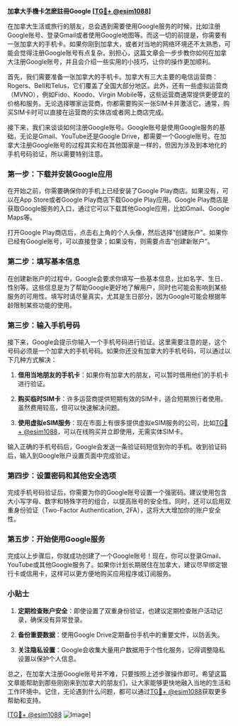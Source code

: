 **加拿大手機卡怎麽註冊Google [[TG💪+ @esim1088](https://t.me/s/esim1088)]**

在加拿大生活或旅行的朋友，总会遇到需要使用Google服务的时候，比如注册Google账号、登录Gmail或者使用Google地图等。而这一切的前提是，你需要有一张加拿大的手机卡。如果你刚到加拿大，或者对当地的网络环境还不太熟悉，可能会觉得注册Google账号有点复杂。别担心，这篇文章会一步步教你如何在加拿大注册Google账号，并且会介绍一些实用的小技巧，让你的操作更加顺利。

首先，我们需要准备一张加拿大的手机卡。加拿大有三大主要的电信运营商：Rogers、Bell和Telus，它们覆盖了全国大部分地区。此外，还有一些虚拟运营商（MVNO），例如Fido、Koodo、Virgin Mobile等，这些运营商通常提供更便宜的价格和服务。无论选择哪家运营商，你都需要购买一张SIM卡并激活它。通常，购买SIM卡时可以直接在运营商的实体店或者网上商店完成。

接下来，我们来谈谈如何注册Google账号。Google账号是使用Google服务的基础，无论是Gmail、YouTube还是Google Drive，都需要一个Google账号。在加拿大注册Google账号的过程其实和在其他国家是一样的，但因为涉及到本地化的手机号码验证，所以需要特别注意。

### 第一步：下载并安装Google应用

在开始之前，你需要确保你的手机上已经安装了Google Play商店。如果没有，可以在App Store或者Google Play商店下载Google Play应用。Google Play商店是获取Google服务的入口，通过它可以下载其他Google应用，比如Gmail、Google Maps等。

打开Google Play商店后，点击右上角的个人头像，然后选择“创建账户”。如果你已经有Google账号，可以直接登录；如果没有，则需要点击“创建新账户”。

### 第二步：填写基本信息

在创建新账户的过程中，Google会要求你填写一些基本信息，比如名字、生日、性别等。这些信息是为了帮助Google更好地了解用户，同时也可能会影响到某些服务的可用性。填写时请尽量真实，尤其是生日部分，因为Google可能会根据年龄限制某些功能的使用。

### 第三步：输入手机号码

接下来，Google会提示你输入一个手机号码进行验证。这里需要注意的是，这个号码必须是一个加拿大的手机号码。如果你还没有加拿大的手机号码，可以通过以下几种方式解决：

1. **借用当地朋友的手机卡**：如果你有加拿大的朋友，可以暂时借用他们的手机卡进行验证。
   
2. **购买临时SIM卡**：许多运营商提供短期有效的SIM卡，适合短期旅行者使用。虽然费用较高，但可以快速解决问题。

3. **使用虚拟eSIM服务**：现在市面上有很多提供虚拟eSIM服务的公司，比如[TG💪+ @esim1088](https://t.me/s/esim1088)，可以在线购买并立即使用，无需实体SIM卡。

输入正确的手机号码后，Google会发送一条验证码短信到你的手机。收到验证码后，输入到Google账户设置页面中完成验证。

### 第四步：设置密码和其他安全选项

完成手机号码验证后，你需要为你的Google账号设置一个强密码。建议使用包含大小写字母、数字和特殊字符的组合，以提高账号的安全性。同时，还可以启用双重身份验证（Two-Factor Authentication, 2FA），这将大大增加你的账户安全性。

### 第五步：开始使用Google服务

完成以上步骤后，你就成功创建了一个Google账号！现在，你可以登录Gmail、YouTube或其他Google服务了。如果你计划长期居住在加拿大，建议尽早绑定银行卡或信用卡，这样可以更方便地购买应用程序或订阅服务。

### 小贴士

1. **定期检查账户安全**：即使设置了双重身份验证，也建议定期检查账户活动记录，确保没有异常登录。
   
2. **备份重要数据**：使用Google Drive定期备份手机中的重要文件，以防丢失。

3. **关注隐私设置**：Google会收集大量用户数据用于个性化服务，记得调整隐私设置以保护个人信息。

总之，在加拿大注册Google账号并不难，只要按照上述步骤操作即可。希望这篇文章能帮助到那些刚刚来到加拿大的朋友们，让大家能够更快地融入当地的生活和工作环境中。记住，无论遇到什么问题，都可以通过[TG💪+ @esim1088](https://t.me/s/esim1088)获取更多帮助和支持。

[[TG💪+ @esim1088](https://t.me/s/esim1088) ![Image](https://i.postimg.cc/4NQfJmqS/Snipaste-2025-05-13-00-14-12.png)]